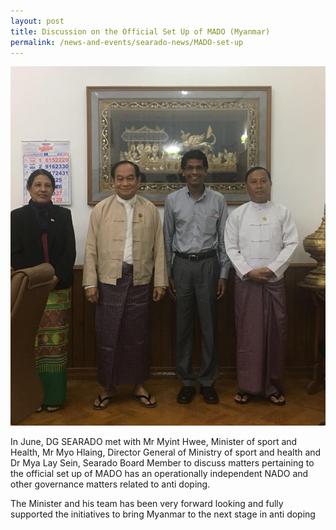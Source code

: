 ```yaml
---
layout: post
title: Discussion on the Official Set Up of MADO (Myanmar)
permalink: /news-and-events/searado-news/MADO-set-up
---
```

![MADO Set Up](/images/for-posts/2018/mado-set-up-0.jpg)

In June, DG SEARADO met with Mr Myint Hwee, Minister of sport and Health, Mr Myo Hlaing, Director General of Ministry of sport and health and Dr Mya Lay Sein, Searado Board Member to discuss matters pertaining to the official set up of MADO has an operationally independent NADO and other governance matters related to anti doping.

The Minister and his team has been very forward looking and fully supported the initiatives to bring Myanmar to the next stage in anti doping
